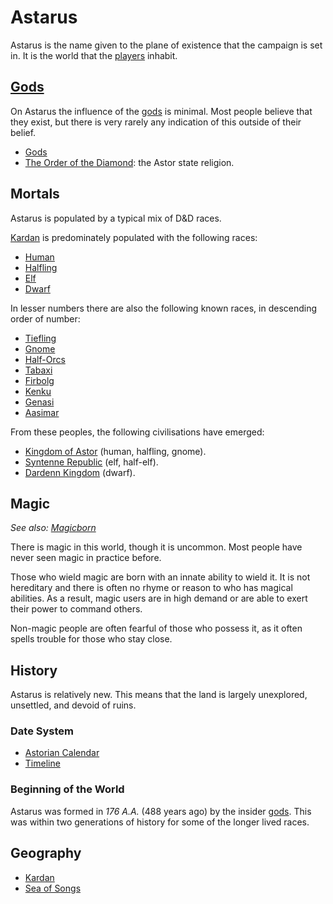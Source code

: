 # Astarus

Astarus is the name given to the plane of existence that the campaign is set in. It is the world that the [players](../players/logan.md) inhabit.

## [Gods](../gods/gods.md)

On Astarus the influence of the [gods](../gods/gods.md) is minimal. Most people believe that they exist, but there is very rarely any indication of this outside of their belief.

- [Gods](../gods/gods.md)
- [The Order of the Diamond](../organisations/the-order-of-the-diamond.md): the Astor state religion.

## Mortals

Astarus is populated by a typical mix of D&D races.

[Kardan](../places/continents/kardan.md) is predominately populated with the following races:

- [Human](https://www.dndbeyond.com/races/human)
- [Halfling](https://www.dndbeyond.com/races/halfling)
- [Elf](https://www.dndbeyond.com/races/elf)
- [Dwarf](https://www.dndbeyond.com/races/dwarf)

In lesser numbers there are also the following known races, in descending order of number:

- [Tiefling](https://www.dndbeyond.com/races/tiefling)
- [Gnome](https://www.dndbeyond.com/races/gnome)
- [Half-Orcs](https://www.dndbeyond.com/races/half-orc)
- [Tabaxi](https://www.dndbeyond.com/races/tabaxi)
- [Firbolg](https://www.dndbeyond.com/races/firbolg)
- [Kenku](https://www.dndbeyond.com/races/kenku)
- [Genasi](https://www.dndbeyond.com/races/genasi)
- [Aasimar](../lineages/aasimar.md)

From these peoples, the following civilisations have emerged:

- [Kingdom of Astor](../civilisations/kingdom-of-astor/kingdom-of-astor.md) (human, halfling, gnome).
- [Syntenne Republic](../civilisations/syntenne-republic/syntenne-republic.md) (elf, half-elf).
- [Dardenn Kingdom](../civilisations/dardenn-kingdom/dardenn-kingdom.md) (dwarf).

## Magic

*See also: [Magicborn](../civilisations/kingdom-of-astor/magicborn.md)*

There is magic in this world, though it is uncommon. Most people have never seen magic in practice before.

Those who wield magic are born with an innate ability to wield it. It is not hereditary and there is often no rhyme or reason to who has magical abilities. As a result, magic users are in high demand or are able to exert their power to command others.

Non-magic people are often fearful of those who possess it, as it often spells trouble for those who stay close.

## History

Astarus is relatively new. This means that the land is largely unexplored, unsettled, and devoid of ruins.

### Date System

- [Astorian Calendar](../history/astorian-calendar.md)
- [Timeline](../history/timeline.md)

### Beginning of the World

Astarus was formed in *176 A.A.* (488 years ago) by the insider [gods](../gods/gods.md). This was within two generations of history for some of the longer lived races.

## Geography

- [Kardan](../places/continents/kardan.md)
- [Sea of Songs](../places/seas-oceans/sea-of-songs.md)
